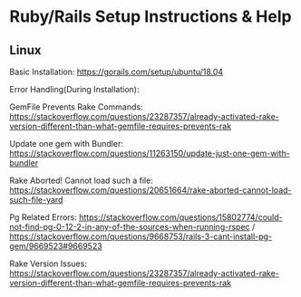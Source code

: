 # Ruby/Rails Setup Instructions & Help

## Linux 

Basic Installation: https://gorails.com/setup/ubuntu/18.04

Error Handling(During Installation):

GemFile Prevents Rake Commands: https://stackoverflow.com/questions/23287357/already-activated-rake-version-different-than-what-gemfile-requires-prevents-rak

Update one gem with Bundler: https://stackoverflow.com/questions/11263150/update-just-one-gem-with-bundler

Rake Aborted! Cannot load such a file: https://stackoverflow.com/questions/20651664/rake-aborted-cannot-load-such-file-yard

Pg Related Errors: https://stackoverflow.com/questions/15802774/could-not-find-pg-0-12-2-in-any-of-the-sources-when-running-rspec / https://stackoverflow.com/questions/9668753/rails-3-cant-install-pg-gem/9669523#9669523

Rake Version Issues: https://stackoverflow.com/questions/23287357/already-activated-rake-version-different-than-what-gemfile-requires-prevents-rak
